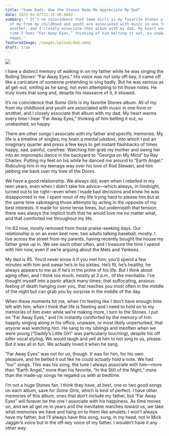 ```yaml
---
title: "Some Dads: How the Stones Made Me Appreciate My Dad"
date: 2025-04-07T21:35:00.000Z
summary: " It’s no coincidence that Some Girls is my favorite Stones album. All
  of my from my childhood and youth are associated with music in one form or
  another, and I closely associate that album with my dad. My heart warms every
  time I hear “Far Away Eyes,” thinking of him belting it out, so unabashed, so
  happy."
featuredImage: /images/upload/dad.webp
draft: true
---
```

![](/images/upload/dad.webp)

I have a distinct memory of walking in on my father while he was singing the Rolling Stones’ “Far Away Eyes.” His voice was not only off-key, it came off like a caricature of someone pretending to sing badly. But he was serious as all get-out, smiling as he sang, not even attempting to hit those notes. He truly loves that song and, despite his massacre of it, it showed.

It’s no coincidence that *Some Girls* is my favorite Stones album. All of my from my childhood and youth are associated with music in one form or another, and I closely associate that album with my dad. My heart warms every time I hear “Far Away Eyes,” thinking of him belting it out, so unabashed, so happy.

There are other songs I associate with my father and specific memories. My life is a timeline of singles; my brain a mental jukebox, into which I put an imaginary quarter and press a few keys to get instant flashbacks of times happy, sad, painful, carefree. Watching him grab my mother and swing her into an impromptu dance in the backyard to “Georgia on My Mind” by Ray Charles. Putting my feet on his while he danced me around to “Earth Angel.” Ridiculing him in my teenage way over his love of Rod Stewart, and him jabbing me back over my love of the Doors.

We have a good relationship. We always did, even when I rebelled in my teen years, even when I didn’t take his advice—which always, in hindsight, turned out to be right—even when I made bad decisions and knew he was disappointed in me. I spent most of my life trying hard to please him but at the same time sabotaging those attempts by acting in the opposite of my best interests. It made for some tense times, but underneath that tension, there was always the implicit truth that he would love me no matter what, and that comforted me throughout my life.

I’m 62 now, mostly removed from those praise-seeking days. Our relationship is on an even keel now; two adults talking baseball, mostly. I live across the street from my parents, having recently bought the house my father grew up in. We see each other often, and I treasure the time I spend with him now, even if we’re arguing about the Mets and Yankees.

My dad is 85. You’d never know it if you met him; you’d spend a few minutes with him and swear he’s in his sixties. He’s fit, he’s healthy, he always appears to me as if he’s in the prime of his life. But I think about aging often, and I think too much, mostly at 3 a.m., of the inevitable. I’ve thought myself into a panic attack many times; that suffocating, anxious feeling of death hanging over you, that reaches you most often in the middle of the night but can grab you by surprise in the middle of the day.

When these moments hit me, when I’m feeling like I don’t have enough time left with him, when I think that life is fleeting and I need to hold on to my memories of him even while we’re making more, I turn to the Stones. I put on “Far Away Eyes,” and I’m instantly comforted by the memory of him happily singing along in his office, unaware, or most likely unperturbed, that anyone was watching him. He sang to my siblings and meoften when we were young (“Daddy’s Little Girl” was particularly touching), despite his off kilter vocal styling. We would laugh and yell at him to not sing to us, please. But it was all in fun. We actually loved it when he sang. 

“Far Away Eyes” was not for us, though. It was for him, for his own pleasure, and he belted it out like he could actually hold a note. We had “our” songs. This was *his* song, the tune I always associate with him—more than “Earth Angel,” more than his favorite, “In the Still of the Night,” more than the made-up songs he regaled us with at bedtime.

I’m not a huge Stones fan. I think they have, at best, one or two good songs on each album, save for *Some Girls*, which is kind of perfect. I have other memories of this album, ones that don’t include my father, but “Far Away Eyes” will forever be the one I associate with his happiness. As time moves on, and we all get on in years and the inevitable marches toward us, we take what memories we have and hang on to them like amulets. I won’t always have my father, but I’ll always have this song, sung, in my head, not in Mick Jagger’s voice but in the off-key voice of my father. I wouldn’t have it any other way.
